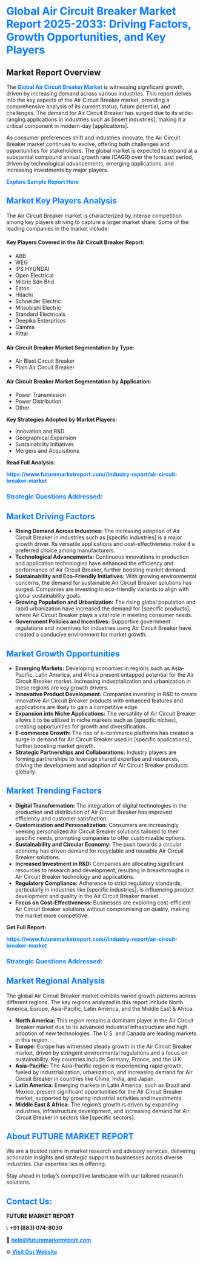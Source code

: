 <h1 style="color: #007BFF;">Global Air Circuit Breaker Market Report 2025-2033: Driving Factors, Growth Opportunities, and Key Players</h1>

<section id="overview">
<h2>Market Report Overview</h2>
<p>The <a href="https://www.futuremarketreport.com//industry-report/air-circuit-breaker-market" style="color: #007BFF; text-decoration: none;"><strong>Global Air Circuit Breaker Market</strong></a> is witnessing significant growth, driven by increasing demand across various industries. This report delves into the key aspects of the Air Circuit Breaker market, providing a comprehensive analysis of its current status, future potential, and challenges. The demand for Air Circuit Breaker has surged due to its wide-ranging applications in industries such as [insert industries], making it a critical component in modern-day [applications].</p>
<p>As consumer preferences shift and industries innovate, the Air Circuit Breaker market continues to evolve, offering both challenges and opportunities for stakeholders. The global market is expected to expand at a substantial compound annual growth rate (CAGR) over the forecast period, driven by technological advancements, emerging applications, and increasing investments by major players.</p>
</section>

<section id="overview">
<p><a href="https://www.futuremarketreport.com//request-sample/reportId=90111" style="color: #007BFF; text-decoration: none;"><strong>Explore Sample Report Here</strong></a></p>
</section>

<section id="key-players">
<h2 style="color: #007BFF;">Market Key Players Analysis</h2>
<p>The Air Circuit Breaker market is characterized by intense competition among key players striving to capture a larger market share. Some of the leading companies in the market include:</p>
<h4>Key Players Covered in the Air Circuit Breaker Report:</h4>
<ul><li>ABB</li><li>WEG</li><li>IPS HYUNDAI</li><li>Open Electrical</li><li>Mittric Sdn Bhd</li><li>Eaton</li><li>Hitachi</li><li>Schneider Electric</li><li>Mitsubishi Electric</li><li>Standard Electricals</li><li>Deepika Enterprises</li><li>Gamma</li><li>Rittal</li></ul>
<h4>Air Circuit Breaker Market Segmentation by Type:</h4>
<ul><li>Air Blast Circuit Breaker</li><li>Plain Air Circuit Breaker</li></ul>

<h4>Air Circuit Breaker Market Segmentation by Application:</h4>
<ul><li>Power Transmission</li><li>Power Distribution</li><li>Other</li></ul>
<p><strong>Key Strategies Adopted by Market Players:</strong></p>
<ul>
<li>Innovation and R&D</li>
<li>Geographical Expansion</li>
<li>Sustainability Initiatives</li>
<li>Mergers and Acquisitions</li>
</ul>
</section>

<section>
<p><strong>Read Full Analysis: </strong></p><a href="https://www.futuremarketreport.com//industry-report/air-circuit-breaker-market" style="color: #007BFF; text-decoration: none;"><strong>https://www.futuremarketreport.com//industry-report/air-circuit-breaker-market</strong></a>
<h3 style="color: #007BFF;">Strategic Questions Addressed:</h3>
</section>

<section id="driving-factors">
<h2 style="color: #007BFF;">Market Driving Factors</h2>
<ul>
<li><strong>Rising Demand Across Industries:</strong> The increasing adoption of Air Circuit Breaker in industries such as [specific industries] is a major growth driver. Its versatile applications and cost-effectiveness make it a preferred choice among manufacturers.</li>
<li><strong>Technological Advancements:</strong> Continuous innovations in production and application technologies have enhanced the efficiency and performance of Air Circuit Breaker, further boosting market demand.</li>
<li><strong>Sustainability and Eco-Friendly Initiatives:</strong> With growing environmental concerns, the demand for sustainable Air Circuit Breaker solutions has surged. Companies are investing in eco-friendly variants to align with global sustainability goals.</li>
<li><strong>Growing Population and Urbanization:</strong> The rising global population and rapid urbanization have increased the demand for [specific products], where Air Circuit Breaker plays a vital role in meeting consumer needs.</li>
<li><strong>Government Policies and Incentives:</strong> Supportive government regulations and incentives for industries using Air Circuit Breaker have created a conducive environment for market growth.</li>
</ul>
</section>

<section id="growth-opportunities">
<h2 style="color: #007BFF;">Market Growth Opportunities</h2>
<ul>
<li><strong>Emerging Markets:</strong> Developing economies in regions such as Asia-Pacific, Latin America, and Africa present untapped potential for the Air Circuit Breaker market. Increasing industrialization and urbanization in these regions are key growth drivers.</li>
<li><strong>Innovative Product Development:</strong> Companies investing in R&D to create innovative Air Circuit Breaker products with enhanced features and applications are likely to gain a competitive edge.</li>
<li><strong>Expansion into Niche Applications:</strong> The versatility of Air Circuit Breaker allows it to be utilized in niche markets such as [specific niches], creating opportunities for growth and diversification.</li>
<li><strong>E-commerce Growth:</strong> The rise of e-commerce platforms has created a surge in demand for Air Circuit Breaker used in [specific applications], further boosting market growth.</li>
<li><strong>Strategic Partnerships and Collaborations:</strong> Industry players are forming partnerships to leverage shared expertise and resources, driving the development and adoption of Air Circuit Breaker products globally.</li>
</ul>
</section>

<section id="trending-factors">
<h2 style="color: #007BFF;">Market Trending Factors</h2>
<ul>
<li><strong>Digital Transformation:</strong> The integration of digital technologies in the production and distribution of Air Circuit Breaker has improved efficiency and customer satisfaction.</li>
<li><strong>Customization and Personalization:</strong> Consumers are increasingly seeking personalized Air Circuit Breaker solutions tailored to their specific needs, prompting companies to offer customizable options.</li>
<li><strong>Sustainability and Circular Economy:</strong> The push towards a circular economy has driven demand for recyclable and reusable Air Circuit Breaker solutions.</li>
<li><strong>Increased Investment in R&D:</strong> Companies are allocating significant resources to research and development, resulting in breakthroughs in Air Circuit Breaker technology and applications.</li>
<li><strong>Regulatory Compliance:</strong> Adherence to strict regulatory standards, particularly in industries like [specific industries], is influencing product development and quality in the Air Circuit Breaker market.</li>
<li><strong>Focus on Cost-Effectiveness:</strong> Businesses are exploring cost-efficient Air Circuit Breaker solutions without compromising on quality, making the market more competitive.</li>
</ul>
</section>

<section>
<p><strong>Get Full Report: </strong></p><a href="https://www.futuremarketreport.com//industry-report/air-circuit-breaker-market" style="color: #007BFF; text-decoration: none;"><strong>https://www.futuremarketreport.com//industry-report/air-circuit-breaker-market</strong></a>
<h3 style="color: #007BFF;">Strategic Questions Addressed:</h3>
</section>


<section id="regional-analysis">
<h2 style="color: #007BFF;">Market Regional Analysis</h2>
<p>The global Air Circuit Breaker market exhibits varied growth patterns across different regions. The key regions analyzed in this report include North America, Europe, Asia-Pacific, Latin America, and the Middle East & Africa:</p>
<ul>
<li><strong>North America:</strong> This region remains a dominant player in the Air Circuit Breaker market due to its advanced industrial infrastructure and high adoption of new technologies. The U.S. and Canada are leading markets in this region.</li>
<li><strong>Europe:</strong> Europe has witnessed steady growth in the Air Circuit Breaker market, driven by stringent environmental regulations and a focus on sustainability. Key countries include Germany, France, and the U.K.</li>
<li><strong>Asia-Pacific:</strong> The Asia-Pacific region is experiencing rapid growth, fueled by industrialization, urbanization, and increasing demand for Air Circuit Breaker in countries like China, India, and Japan.</li>
<li><strong>Latin America:</strong> Emerging markets in Latin America, such as Brazil and Mexico, present significant opportunities for the Air Circuit Breaker market, supported by growing industrial activities and investments.</li>
<li><strong>Middle East & Africa:</strong> The region’s growth is driven by expanding industries, infrastructure development, and increasing demand for Air Circuit Breaker in sectors like [specific sectors].</li>
</ul>
</section>

<footer>
<h2 style="color: #007BFF;">About FUTURE MARKET REPORT</h2>
<p>We are a trusted name in market research and advisory services, delivering actionable insights and strategic support to businesses across diverse industries. Our expertise lies in offering:</p>

<p>Stay ahead in today’s competitive landscape with our tailored research solutions.</p>

<h2 style="color: #007BFF;">Contact Us:</h2>
<p><strong>FUTURE MARKET REPORT</strong></p>
<p>📞 <strong>+91 (883) 074-8030</strong></p>
<p>📧 <strong><a href="mailto:help@futuremarketreport.com" style="color: #007BFF;">help@futuremarketreport.com</a></strong></p>
<p>🌐 <strong><a href="https://www.futuremarketreport.com/" style="color: #007BFF;">Visit Our Website</a></strong></p>
</footer>
